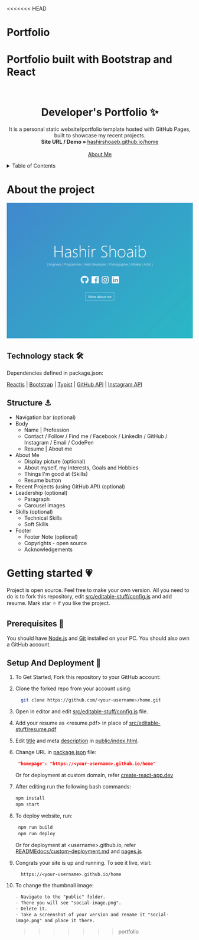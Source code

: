<<<<<<< HEAD

# Portfolio

# Portfolio built with Bootstrap and React

<!-- PROJECT LOGO -->
<br />
<p align="center">
  <h1 align="center">Developer's Portfolio ✨</h1>

  <p align="center">
    It is a personal static website/portfolio template hosted with GitHub Pages, built to showcase my recent projects. 
    <br/>
    <strong>Site URL / Demo » </strong> 
    <a href="https://hashirshoaeb.github.io/home">hashirshoaeb.github.io/home</a>
    <br />
    <br />
    <a href="https://hashirshoaeb.github.io">About Me</a>
  </p>
</p>

<!-- TABLE OF CONTENTS -->
<details>
  <summary>Table of Contents</summary>
  <ol>
    <li>
      <a href="#about-the-project">About the project</a>
      <ul>
        <li>
          <a href="#technology-stack-">Technology Stack 🛠️</a>
        </li>
        <li>
          <a href="#structure-">Structure ⚓</a>
        </li>
      </ul>
    </li>
    <li>
      <a href="#getting-started">Getting started</a>
      <ul>
        <li>
          <a href="#prerequisites-">Prerequisites</a>
        </li>
        <li>
          <a href="#setup-and-deployment-">Setup And Deployment 🔧</a>
        </li>
      </ul>
    </li>
    <li>
      <a href="#notice">Notice</a>
    </li>
    
  </ol>
</details>

# About the project

[![Site preview](/public/social-image.png)](https://hashirshoaeb.github.io/home)

## Technology stack 🛠️

Dependencies defined in package.json:

[Reactjs](https://reactjs.org/)
| [Bootstrap](https://getbootstrap.com/)
| [Typist](https://github.com/jstejada/react-typist)
| [GitHub API](https://developer.github.com/v3/repos/)
| [Instagram API](https://www.instagram.com/developer/embedding/)

## Structure ⚓

- Navigation bar (optional)
- Body
  - Name | Profession
  - Contact / Follow / Find me / Facebook / LinkedIn / GitHub / Instagram / Email / CodePen
  - Resume | About me
- About Me
  - Display picture (optional)
  - About myself, my Interests, Goals and Hobbies
  - Things I'm good at (Skills)
  - Resume button
- Recent Projects (using GitHub API) (optional)
- Leadership (optional)
  - Paragraph
  - Carousel images
- Skills (optional)
  - Technical Skills
  - Soft Skills
- Footer
  - Footer Note (optional)
  - Copyrights - open source
  - Acknowledgements

# Getting started 💗

Project is open source. Feel free to make your own version. All you need to do is to fork this repository, edit [src/editable-stuff/config.js](./src/editable-stuff/config.js) and add resume. Mark star ⭐ if you like the project.

## Prerequisites 🍪

You should have [Node.js](https://nodejs.org/en/) and [Git](https://git-scm.com/) installed on your PC. You should also own a GitHub account.

## Setup And Deployment 🔧

1.  To Get Started, Fork this repository to your GitHub account:
2.  Clone the forked repo from your account using:

    ```bash
      git clone https://github.com/<your-username>/home.git
    ```

3.  Open in editor and edit [src/editable-stuff/config.js](./src/editable-stuff/config.js) file.

4.  Add your resume as <resume.pdf> in place of [src/editable-stuff/resume.pdf](./src/editable-stuff/)

5.  Edit [title](./public/index.html#L34) and meta [description](./public/index.html#L13) in [public/index.html](./public/index.html).
6.  Change URL in [package.json](./package.json) file:

    ```json
     "homepage": "https://<your-username>.github.io/home"
    ```

    Or for deployment at custom domain, refer [create-react-app.dev](https://create-react-app.dev/docs/deployment/#step-1-add-homepage-to-packagejson)

7.  After editing run the following bash commands:

    ```bash
    npm install
    npm start
    ```

8.  To deploy website, run:

    ```bash
     npm run build
     npm run deploy
    ```

    Or for deployment at \<username>.github.io, refer [READMEdocs/custom-deployment.md](./READMEdocs/custom-deployment.md) and [pages.js](./pages.js)

9.  Congrats your site is up and running. To see it live, visit:

    ```https
      https://<your-username>.github.io/home
    ```

10. To change the thumbnail image:

        - Navigate to the "public" folder.
        - There you will see "social-image.png".
        - Delete it.
        - Take a screenshot of your version and rename it "social-image.png" and place it there.

    > > > > > > > portfolio
